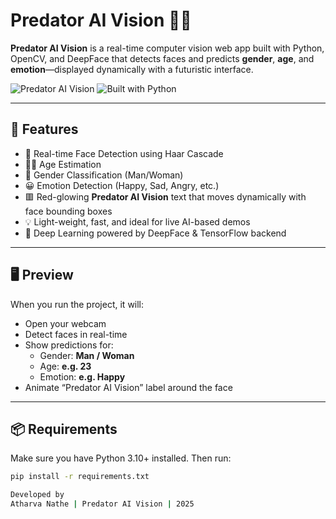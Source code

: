 # Predator AI Vision 🔴🧠

**Predator AI Vision** is a real-time computer vision web app built with Python, OpenCV, and DeepFace that detects faces and predicts **gender**, **age**, and **emotion**—displayed dynamically with a futuristic interface.

![Predator AI Vision](https://img.shields.io/badge/RealTime-Face%20AI-blue?style=flat-square)
![Built with Python](https://img.shields.io/badge/Built%20with-Python%203.12-yellow?style=flat-square)

---

## 🚀 Features

- 🎯 Real-time Face Detection using Haar Cascade
- 🧑‍🦱 Age Estimation
- 🚻 Gender Classification (Man/Woman)
- 😀 Emotion Detection (Happy, Sad, Angry, etc.)
- 🟥 Red-glowing **Predator AI Vision** text that moves dynamically with face bounding boxes
- 💡 Light-weight, fast, and ideal for live AI-based demos
- 🧬 Deep Learning powered by DeepFace & TensorFlow backend

---

## 🖥️ Preview

When you run the project, it will:

- Open your webcam
- Detect faces in real-time
- Show predictions for:
  - Gender: **Man / Woman**
  - Age: **e.g. 23**
  - Emotion: **e.g. Happy**
- Animate “Predator AI Vision” label around the face

---

## 📦 Requirements

Make sure you have Python 3.10+ installed. Then run:

```bash
pip install -r requirements.txt

Developed by
Atharva Nathe | Predator AI Vision | 2025
